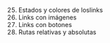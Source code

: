 25. Estados y colores de loslinks
26. Links con imágenes
27. Links con botones
28. Rutas relativas y absolutas
